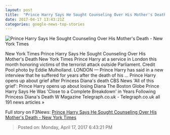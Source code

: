 ```yaml
---
layout: post
title:  "Prince Harry Says He Sought Counseling Over His Mother's Death - New York Times"
date: 2017-04-17 13:43:21Z
categories: google-news-top-stories
---
```


![Prince Harry Says He Sought Counseling Over His Mother's Death - New York Times](https://static01.nyt.com/images/2017/04/18/world/18harry/18harry-facebookJumbo.jpg)

New York Times Prince Harry Says He Sought Counseling Over His Mother's Death New York Times Prince Harry at a service in London this month honoring victims of the terrorist attack outside Parliament. Credit Pool photo by Eddie Mulholland. LONDON — Prince Harry has said in a new interview that he suffered for years after the death of his ... Prince Harry opens up about grief after Princess Diana's death CBS News 'All of this grief': Prince Harry opens up about losing Diana The Boston Globe Prince Harry Says He Was 'Close to a Complete Breakdown' in Years Following Princess Diana's Death W Magazine Telegraph.co.uk - Telegraph.co.uk all 191 news articles »


Full story on F3News: [Prince Harry Says He Sought Counseling Over His Mother's Death - New York Times](http://www.f3nws.com/n/NZmkZE)

> Posted on: Monday, April 17, 2017 6:43:21 PM
